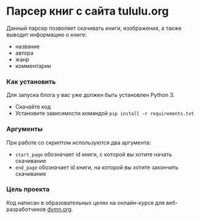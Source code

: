 # Парсер книг с сайта tululu.org

Данный парсер позволяет скачивать книги, изображения, а также выводит информацию о книге:
- название
- автора
- жанр
- комментарии

### Как установить

Для запуска блога у вас уже должен быть установлен Python 3.

- Скачайте код
- Установите зависимости командой 
```pip install -r requirements.txt```

### Аргументы

При работе со скриптом используются два аргумента:
- `start_page` обозначает id книги, с которой вы хотите начать скачивание
- `end_page` обозначает id книги, на которой вы хотите закончить скачивание 

### Цель проекта

Код написан в образовательных целях на онлайн-курсе для веб-разработчиков [dvmn.org](https://dvmn.org/).